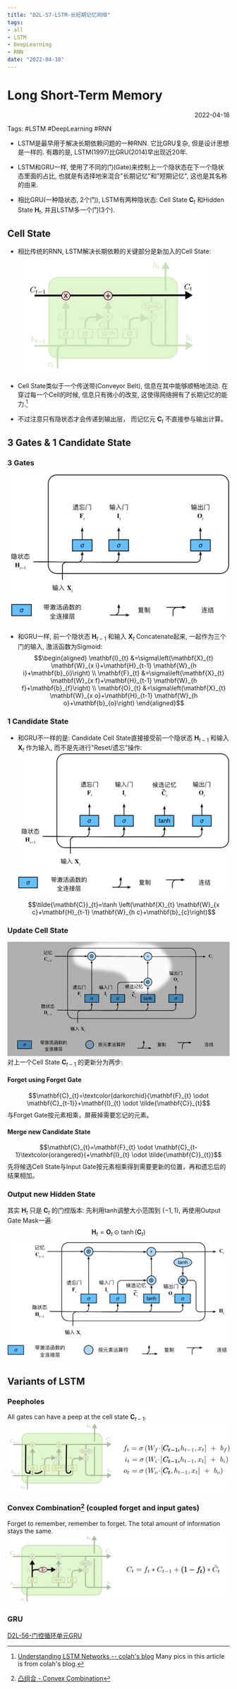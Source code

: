 ```yaml
---
title: "D2L-57-LSTM-长短期记忆网络"
tags:
- all
- LSTM
- DeepLearning
- RNN
date: "2022-04-18"
---
```

# Long Short-Term Memory

<div align="right"> 2022-04-18</div>

Tags: #LSTM #DeepLearning #RNN 

- LSTM是最早用于解决长期依赖问题的一种RNN. 它比GRU复杂, 但是设计思想是一样的. 有趣的是, LSTM(1997)比GRU(2014)早出现近20年.

- LSTM和GRU一样, 使用了不同的门(Gate)来控制上一个隐状态在下一个隐状态里面的占比, 也就是有选择地来混合"长期记忆"和"短期记忆", 这也是其名称的由来.

- 相比GRU(一种隐状态, 2个门), LSTM有两种隐状态: Cell State $\mathbf{C}_{t}$ 和Hidden State $\mathbf{H}_{t}$, 并且LSTM多一个门(3个).

## Cell State
- 相比传统的RNN, LSTM解决长期依赖的关键部分是新加入的Cell State:
![](notes/2022/2022.4/assets/img_2022-10-15-5.png)
- Cell State类似于一个传送带(Conveyor Belt), 信息在其中能够顺畅地流动. 在穿过每一个Cell的时候, 信息只有微小的改变, 这使得网络拥有了长期记忆的能力.[^1]

- 不过注意只有隐状态才会传递到输出层， 而记忆元 $\mathbf{C}_{t}$ 不直接参与输出计算。
## 3 Gates & 1 Candidate State
### 3 Gates
![](notes/2022/2022.4/assets/lstm-0.svg)
- 和GRU一样, 前一个隐状态 $\mathbf{H}_{t-1}$ 和输入 $\mathbf{X}_{t}$ Concatenate起来, 一起作为三个门的输入, 激活函数为Sigmoid:
	$$\begin{aligned}
\mathbf{I}_{t} &=\sigma\left(\mathbf{X}_{t} \mathbf{W}_{x i}+\mathbf{H}_{t-1} \mathbf{W}_{h i}+\mathbf{b}_{i}\right) \\
\mathbf{F}_{t} &=\sigma\left(\mathbf{X}_{t} \mathbf{W}_{x f}+\mathbf{H}_{t-1} \mathbf{W}_{h f}+\mathbf{b}_{f}\right) \\
\mathbf{O}_{t} &=\sigma\left(\mathbf{X}_{t} \mathbf{W}_{x o}+\mathbf{H}_{t-1} \mathbf{W}_{h o}+\mathbf{b}_{o}\right)
\end{aligned}$$
### 1 Candidate State
- 和GRU不一样的是: Candidate Cell State直接接受前一个隐状态 $\mathbf{H}_{t-1}$ 和输入 $\mathbf{X}_{t}$ 作为输入, 而不是先进行"Reset/遗忘"操作:
![](notes/2022/2022.4/assets/lstm-1.svg)
$$\tilde{\mathbf{C}}_{t}=\tanh \left(\mathbf{X}_{t} \mathbf{W}_{x c}+\mathbf{H}_{t-1} \mathbf{W}_{h c}+\mathbf{b}_{c}\right)$$
### Update Cell State
![](notes/2022/2022.4/assets/Pasted%20image%2020220418183027.png)
对上一个Cell State $\mathbf{C}_{t-1}$ 的更新分为两步:

#### Forget using Forget Gate
$$\mathbf{C}_{t}=\textcolor{darkorchid}{\mathbf{F}_{t} \odot \mathbf{C}_{t-1}}+\mathbf{I}_{t} \odot \tilde{\mathbf{C}}_{t}$$
与Forget Gate按元素相乘，屏蔽掉需要忘记的元素。

#### Merge new Candidate State
$$\mathbf{C}_{t}=\mathbf{F}_{t} \odot \mathbf{C}_{t-1}\textcolor{orangered}{+\mathbf{I}_{t} \odot \tilde{\mathbf{C}}_{t}}$$
先将候选Cell State与Input Gate按元素相乘得到需要更新的位置，再和遗忘后的结果相加。

### Output new Hidden State
其实 $\mathbf{H}_{t}$ 只是 $\mathbf{C}_{t}$ 的门控版本: 先利用tanh调整大小范围到 $(-1,1)$, 再使用Output Gate Mask一遍:
$$\mathbf{H}_{t}=\mathbf{O}_{t} \odot \tanh \left(\mathbf{C}_{t}\right)$$
![](notes/2022/2022.4/assets/lstm-3.svg)

## Variants of LSTM
### Peepholes
All gates can have a peep at the cell state $\mathbf{C}_{t-1}$.
![](notes/2022/2022.4/assets/LSTM3-var-peepholes.png)

### Convex Combination[^2] (coupled forget and input gates) 
Forget to remember, remember to forget. The total amount of information stays the same.
![](notes/2022/2022.4/assets/LSTM3-var-tied.png)
### GRU
[D2L-56-门控循环单元GRU](notes/2022/2022.4/D2L-56-门控循环单元GRU.md)




[^1]: [Understanding LSTM Networks -- colah's blog](https://colah.github.io/posts/2015-08-Understanding-LSTMs/) Many pics in this article is from colah's blog.
[^2]: [凸组合 - Convex Combination](notes/2022/2022.4/凸组合%20-%20Convex%20Combination.md)